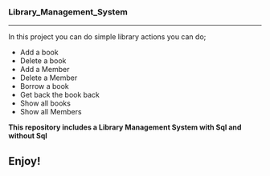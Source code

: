 ### Library_Management_System
--------------------------------
In this project you can do simple library actions you can do;
* Add a book
* Delete a book
* Add a Member
* Delete a Member
* Borrow a book
* Get back the book back
* Show all books
* Show all Members

**This repository includes a Library Management System with Sql and without Sql**
## Enjoy!

